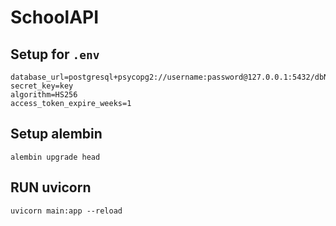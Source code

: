 # SchoolAPI

## Setup for `.env`

```env
database_url=postgresql+psycopg2://username:password@127.0.0.1:5432/dbName
secret_key=key
algorithm=HS256
access_token_expire_weeks=1
```

## Setup alembin
```
alembin upgrade head
```

## RUN uvicorn
```
uvicorn main:app --reload
```
